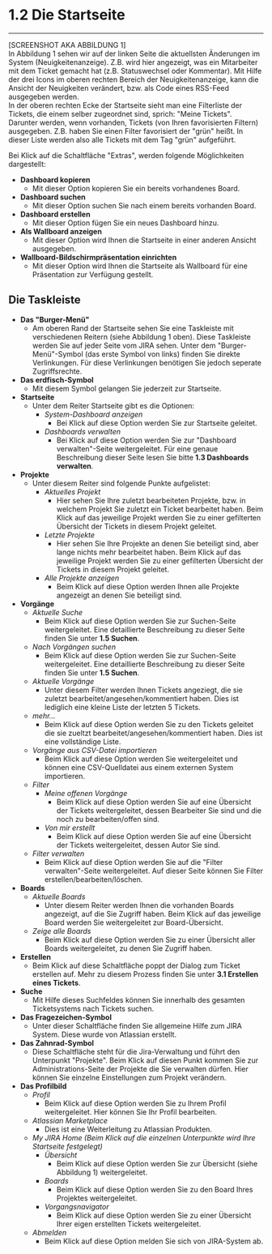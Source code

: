 # 1.2 Die Startseite

---

\[SCREENSHOT AKA ABBILDUNG 1\]  
In Abbildung 1 sehen wir auf der linken Seite die aktuellsten Änderungen im System \(Neuigkeitenanzeige\). Z.B. wird hier angezeigt, was ein Mitarbeiter mit dem Ticket gemacht hat \(z.B. Statuswechsel oder Kommentar\). Mit Hilfe der drei Icons im oberen rechten Bereich der Neuigkeitenanzeige, kann die Ansicht der Neuigkeiten verändert, bzw. als Code eines RSS-Feed ausgegeben werden.  
In der oberen rechten Ecke der Startseite sieht man eine Filterliste der Tickets, die einem selber zugeordnet sind, sprich: "Meine Tickets".  
Darunter werden, wenn vorhanden, Tickets \(von Ihren favorisierten Filtern\) ausgegeben. Z.B. haben Sie einen Filter favorisiert der "grün" heißt. In dieser Liste werden also alle Tickets mit dem Tag "grün" aufgeführt.

Bei Klick auf die Schaltfläche "Extras", werden folgende Möglichkeiten dargestellt:

* **Dashboard kopieren**
  * Mit dieser Option kopieren Sie ein bereits vorhandenes Board.
* **Dashboard suchen**
  * Mit dieser Option suchen Sie nach einem bereits vorhanden Board.
* **Dashboard erstellen**
  * Mit dieser Option fügen Sie ein neues Dashboard hinzu.
* **Als Wallboard anzeigen**
  * Mit dieser Option wird Ihnen die Startseite in einer anderen Ansicht ausgegeben.
* **Wallboard-Bildschirmpräsentation einrichten**
  * Mit dieser Option wird Ihnen die Startseite als Wallboard für eine Präsentation zur Verfügung gestellt.

## Die Taskleiste

* **Das "Burger-Menü"**
  * Am oberen Rand der Startseite sehen Sie eine Taskleiste mit verschiedenen Reitern \(siehe Abbildung 1 oben\). Diese Taskleiste werden Sie auf jeder Seite vom JIRA sehen. Unter dem "Burger-Menü"-Symbol \(das erste Symbol von links\) finden Sie direkte Verlinkungen. Für diese Verlinkungen benötigen Sie jedoch seperate Zugriffsrechte.
* **Das erdfisch-Symbol**
  * Mit diesem Symbol gelangen Sie jederzeit zur Startseite.
* **Startseite**
  * Unter dem Reiter Startseite gibt es die Optionen:
    * _System-Dashboard anzeigen_
      * Bei Klick auf diese Option werden Sie zur Startseite geleitet.
    * _Dashboards verwalten_
      * Bei Klick auf diese Option werden Sie zur "Dashboard verwalten"-Seite weitergeleitet. Für eine genaue Beschreibung dieser Seite lesen Sie bitte **1.3 Dashboards verwalten**.
* **Projekte**
  * Unter diesem Reiter sind folgende Punkte aufgelistet:
    * _Aktuelles Projekt_
      * Hier sehen Sie Ihre zuletzt bearbeiteten Projekte, bzw. in welchem Projekt Sie zuletzt ein Ticket bearbeitet haben. Beim Klick auf das jeweilige Projekt werden Sie zu einer gefilterten Übersicht der Tickets in diesem Projekt geleitet. 
    * _Letzte Projekte_
      * Hier sehen Sie Ihre Projekte an denen Sie beteiligt sind, aber lange nichts mehr bearbeitet haben. Beim Klick auf das jeweilige Projekt werden Sie zu einer gefilterten Übersicht der Tickets in diesem Projekt geleitet.
    * _Alle Projekte anzeigen_
      * Beim Klick auf diese Option werden Ihnen alle Projekte angezeigt an denen Sie beteiligt sind. 
* **Vorgänge**
  * _Aktuelle Suche_
    * Beim Klick auf diese Option werden Sie zur Suchen-Seite weitergeleitet. Eine detaillierte Beschreibung zu dieser Seite finden Sie unter **1.5 Suchen**.
  * _Nach Vorgängen suchen_
    * Beim Klick auf diese Option werden Sie zur Suchen-Seite weitergeleitet. Eine detaillierte Beschreibung zu dieser Seite finden Sie unter **1.5 Suchen**.
  * _Aktuelle Vorgänge_
    * Unter diesem Filter werden Ihnen Tickets angeziegt, die sie zuletzt bearbeitet/angesehen/kommentiert haben. Dies ist lediglich eine kleine Liste der letzten 5 Tickets.
  * _mehr..._
    * Beim Klick auf diese Option werden Sie zu den Tickets geleitet die sie zueltzt bearbeitet/angesehen/kommentiert haben. Dies ist eine vollständige Liste.
  * _Vorgänge aus CSV-Datei importieren_
    * Beim Klick auf diese Option werden Sie weitergeleitet und können eine CSV-Quelldatei aus einem externen System importieren.
  * _Filter_
    * _Meine offenen Vorgänge_
      * Beim Klick auf diese Option werden Sie auf eine Übersicht der Tickets weitergeleitet, dessen Bearbeiter Sie sind und die noch zu bearbeiten/offen sind.
    * _Von mir erstellt_
      * Beim Klick auf diese Option werden Sie auf eine Übersicht der Tickets weitergeleitet, dessen Autor Sie sind.
  * _Filter verwalten_
    * Beim Klick auf diese Option werden Sie auf die "Filter verwalten"-Seite weitergeleitet. Auf dieser Seite können Sie Filter erstellen/bearbeiten/löschen.
* **Boards**
  * _Aktuelle Boards_
    * Unter diesem Reiter werden Ihnen die vorhanden Boards angezeigt, auf die Sie Zugriff haben. Beim Klick auf das jeweilige Board werden Sie weitergeleitet zur Board-Übersicht.
  * _Zeige alle Boards_
    * Beim Klick auf diese Option werden Sie zu einer Übersicht aller Boards weitergeleitet, zu denen Sie Zugriff haben.
* **Erstellen**
  * Beim Klick auf diese Schaltfläche poppt der Dialog zum Ticket erstellen auf. Mehr zu diesem Prozess finden Sie unter **3.1 Erstellen eines Tickets**.
* **Suche**
  * Mit Hilfe dieses Suchfeldes können Sie innerhalb des gesamten Ticketsystems nach Tickets suchen.
* **Das Fragezeichen-Symbol**
  * Unter dieser Schaltfläche finden Sie allgemeine Hilfe zum JIRA System. Diese wurde von Atlassian erstellt.
* **Das Zahnrad-Symbol**
  * Diese Schaltfläche steht für die Jira-Verwaltung und führt den Unterpunkt "Projekte". Beim Klick auf diesen Punkt kommen Sie zur Administrations-Seite der Projekte die Sie verwalten dürfen. Hier können Sie einzelne Einstellungen zum Projekt verändern.
* **Das Profilbild**
  * _Profil_
    * Beim Klick auf diese Option werden Sie zu Ihrem Profil weitergeleitet. Hier können Sie Ihr Profil bearbeiten.
  * _Atlassian Marketplace_
    * Dies ist eine Weiterleitung zu Atlassian Produkten.
  * _My JIRA Home \(Beim Klick auf die einzelnen Unterpunkte wird Ihre Startseite festgelegt\)_
    * _Übersicht_
      * Beim Klick auf diese Option werden Sie zur Übersicht \(siehe Abbildung 1\) weitergeleitet.
    * _Boards_
      * Beim Klick auf diese Option werden Sie zu den Board Ihres Projektes weitergeleitet.
    * _Vorgangsnavigator_
      * Beim Klick auf diese Option werden Sie zu einer Übersicht Ihrer eigen erstellten Tickets weitergeleitet.
  * _Abmelden_
    * Beim Klick auf diese Option melden Sie sich von JIRA-System ab.



